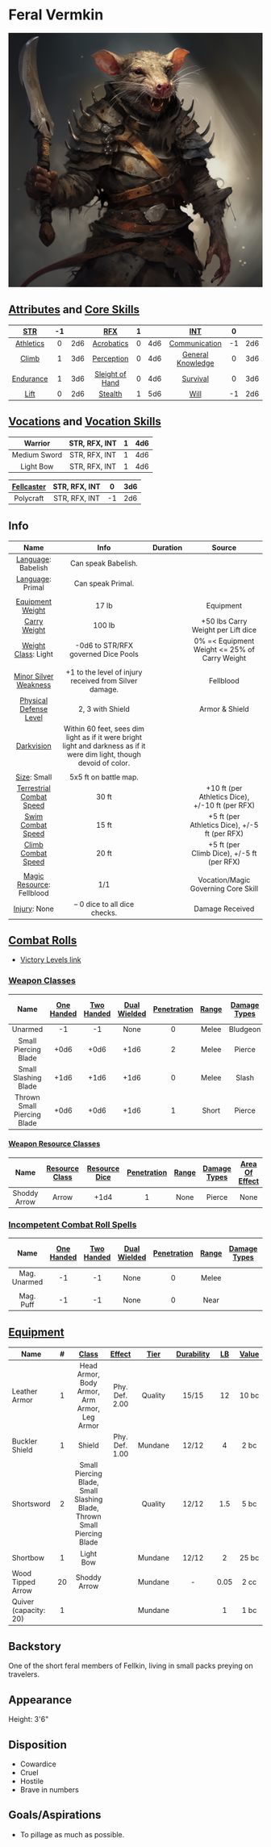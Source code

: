 # Feral Vermkin

![img](./FeralVermkin.png)

## [Attributes](./../../../../../CoreRules/GeneralRules/Attributes.md) and [Core Skills](./../../../../../CoreRules/GeneralRules/CoreSkills.md)

|  [STR](./../../../../../CoreRules/GeneralRules/Attributes.md#strength-str)   |  -1   |       |         [RFX](./../../../../../CoreRules/GeneralRules/Attributes.md#reflex-rfx)          |   1   |       |        [INT](./../../../../../CoreRules/GeneralRules/Attributes.md#intelligence-int)         |   0   |       |
| :--------------------------------------------------------------------------: | :---: | :---: | :--------------------------------------------------------------------------------------: | :---: | :---: | :------------------------------------------------------------------------------------------: | :---: | :---: |
| [Athletics](./../../../../../CoreRules/GeneralRules/CoreSkills.md#athletics) |   0   |  2d6  |      [Acrobatics](./../../../../../CoreRules/GeneralRules/CoreSkills.md#acrobatics)      |   0   |  4d6  |     [Communication](./../../../../../CoreRules/GeneralRules/CoreSkills.md#communication)     |  -1   |  2d6  |
|     [Climb](./../../../../../CoreRules/GeneralRules/CoreSkills.md#climb)     |   1   |  3d6  |      [Perception](./../../../../../CoreRules/GeneralRules/CoreSkills.md#perception)      |   0   |  4d6  | [General Knowledge](./../../../../../CoreRules/GeneralRules/CoreSkills.md#general-knowledge) |   0   |  3d6  |
| [Endurance](./../../../../../CoreRules/GeneralRules/CoreSkills.md#endurance) |   1   |  3d6  | [Sleight of Hand](./../../../../../CoreRules/GeneralRules/CoreSkills.md#sleight-of-hand) |   0   |  4d6  |          [Survival](./../../../../../CoreRules/GeneralRules/CoreSkills.md#survival)          |   0   |  3d6  |
|      [Lift](./../../../../../CoreRules/GeneralRules/CoreSkills.md#lift)      |   0   |  2d6  |         [Stealth](./../../../../../CoreRules/GeneralRules/CoreSkills.md#stealth)         |   1   |  5d6  |              [Will](./../../../../../CoreRules/GeneralRules/CoreSkills.md#will)              |  -1   |  2d6  |

## [Vocations](./../../../../../CoreRules/GeneralRules/Vocations.md) and [Vocation Skills](./../../../../../CoreRules/GeneralRules/Vocations.md#vocation-skills)

|   Warrior    | STR, RFX, INT |   1   |  4d6  |
| :----------: | :-----------: | :---: | :---: |
| Medium Sword | STR, RFX, INT |   1   |  4d6  |
|  Light Bow   | STR, RFX, INT |   1   |  4d6  |

| [Fellcaster](./../../../MagicSystems/Fellcraft/Fellcraft.md) | STR, RFX, INT |   0   |  3d6  |
| :----------------------------------------------------------: | :-----------: | :---: | :---: |
|                          Polycraft                           | STR, RFX, INT |  -1   |  2d6  |

## Info

|                                                    Name                                                    |                                                          Info                                                           | Duration |                     Source                      |
| :--------------------------------------------------------------------------------------------------------: | :---------------------------------------------------------------------------------------------------------------------: | :------: | :---------------------------------------------: |
|                          [Language](./../../../Languages/Languages.md): Babelish                           |                                                   Can speak Babelish.                                                   |          |                                                 |
|                           [Language](./../../../Languages/Languages.md): Primal                            |                                                    Can speak Primal.                                                    |          |                                                 |
|                                                                                                            |                                                                                                                         |          |                                                 |
|           [Equipment Weight](./../../../../../CoreRules/AdvancedRules/CarryWeight.md#equipment)            |                                                          17 lb                                                          |          |                    Equipment                    |
|            [Carry Weight](./../../../../../CoreRules/AdvancedRules/CarryWeight.md#carry-weight)            |                                                         100 lb                                                          |          |       +50 lbs Carry Weight per Lift dice        |
|       [Weight Class](./../../../../../CoreRules/AdvancedRules/CarryWeight.md#weight-classes): Light        |                                           -0d6 to STR/RFX governed Dice Pools                                           |          |  0% =< Equipment Weight <= 25% of Carry Weight  |
|                                                                                                            |                                                                                                                         |          |                                                 |
|          [Minor Silver Weakness](./../../../../../CoreRules/CombatRules/WeaknessAndResistance.md)          |                                 +1 to the level of injury received from Silver damage.                                  |          |                    Fellblood                    |
| [Physical Defense Level](./../../../../../CoreRules/CombatRules/DefenseAndPenetration.md#physical-defense) |                                                    2, 3 with Shield                                                     |          |                 Armor & Shield                  |
|            [Darkvision](./../../../../../CoreRules/AdvancedRules/VisionAndLight.md#darkvision)             | Within 60 feet, sees dim light as if it were bright light and darkness as if it were dim light, though devoid of color. |          |                                                 |
|                                                                                                            |                                                                                                                         |          |                                                 |
|                  [Size](./../../../../../CoreRules/CombatRules/BattleMap.md#size): Small                   |                                                  5x5 ft on battle map.                                                  |          |                                                 |
|      [Terrestrial Combat Speed](./../../../../../CoreRules/CombatRules/CombatSpeed.md#combat-speeds)       |                                                          30 ft                                                          |          | +10 ft (per Athletics Dice), +/-10 ft (per RFX) |
|          [Swim Combat Speed](./../../../../../CoreRules/CombatRules/CombatSpeed.md#combat-speeds)          |                                                          15 ft                                                          |          |  +5 ft (per Athletics Dice), +/-5 ft (per RFX)  |
|         [Climb Combat Speed](./../../../../../CoreRules/CombatRules/CombatSpeed.md#combat-speeds)          |                                                          20 ft                                                          |          |    +5 ft (per Climb Dice), +/-5 ft (per RFX)    |
|                                                                                                            |                                                                                                                         |          |                                                 |
|            [Magic Resource](./../../../../../CoreRules/MagicRules/MagicResource.md): Fellblood             |                                                           1/1                                                           |          |       Vocation/Magic Governing Core Skill       |
|                      [Injury](./../../../../../CoreRules/CombatRules/Injury.md): None                      |                                              – 0 dice to all dice checks.                                               |          |                 Damage Received                 |

## [Combat Rolls](./../../../../../CoreRules/CombatRules/CombatRolls.md)

- [Victory Levels link](./../../../../../CoreRules/CombatRules/VictoryLevels.md)

### [Weapon Classes](./../../../../../CoreRules/CombatRules/WeaponClasses.md)

|            Name             | [One<br />Handed](./../../../../../CoreRules/CombatRules/WeaponClasses.md#one-handed) | [Two<br />Handed](./../../../../../CoreRules/CombatRules/WeaponClasses.md#two-handed) | [Dual<br />Wielded](./../../../../../CoreRules/CombatRules/WeaponClasses.md#dual-wielded) | [Penetration](./../../../../../CoreRules/CombatRules/DefenseAndPenetration.md#penetration) | [Range](./../../../../../CoreRules/CombatRules/Range.md) | [Damage<br />Types](./../../../../../CoreRules/CombatRules/DamageTypes.md) | [Engageable<br />Opponents](./../../../../../CoreRules/CombatRules/EngageableOpponents.md) | [Area Of<br />Effect](./../../../../../CoreRules/CombatRules/AreaOfEffect.md) | [Weapon<br />Resource](./../../../../../CoreRules/CombatRules/WeaponClasses.md#weapon-resources) |
| :-------------------------: | :-----------------------------------------------------------------------------------: | :-----------------------------------------------------------------------------------: | :---------------------------------------------------------------------------------------: | :----------------------------------------------------------------------------------------: | :------------------------------------------------------: | :------------------------------------------------------------------------: | :----------------------------------------------------------------------------------------: | :---------------------------------------------------------------------------: | :----------------------------------------------------------------------------------------------: |
|           Unarmed           |                                          -1                                           |                                          -1                                           |                                           None                                            |                                             0                                              |                          Melee                           |                                  Bludgeon                                  |                                           Rapid                                            |                                     None                                      |                                               None                                               |
|    Small Piercing Blade     |                                         +0d6                                          |                                         +0d6                                          |                                           +1d6                                            |                                             2                                              |                          Melee                           |                                   Pierce                                   |                                           Rapid                                            |                                     None                                      |                                               None                                               |
|    Small Slashing Blade     |                                         +1d6                                          |                                         +1d6                                          |                                           +1d6                                            |                                             0                                              |                          Melee                           |                                   Slash                                    |                                           Rapid                                            |                                     None                                      |                                               None                                               |
| Thrown Small Piercing Blade |                                         +0d6                                          |                                         +0d6                                          |                                           +1d6                                            |                                             1                                              |                          Short                           |                                   Pierce                                   |                                           Quick                                            |                                     None                                      |                                               None                                               |

#### [Weapon Resource Classes](./../../../../../CoreRules/CombatRules/WeaponResourceClasses.md)

|     Name     | [Resource Class](./../../../../../CoreRules/CombatRules/WeaponResourceClasses.md#resource-class) | [Resource Dice](./../../../../../CoreRules/CombatRules/WeaponResourceClasses.md#resource-dice) | [Penetration](./../../../../../CoreRules/CombatRules/WeaponResourceClasses.md#penetration) | [Range](./../../../../../CoreRules/CombatRules/WeaponResourceClasses.md#range) | [Damage<br />Types](./../../../../../CoreRules/CombatRules/WeaponResourceClasses.md#damage-types) | [Area Of<br />Effect](./../../../../../CoreRules/CombatRules/WeaponResourceClasses.md#area-of-effect) |
| :----------: | :----------------------------------------------------------------------------------------------: | :--------------------------------------------------------------------------------------------: | :----------------------------------------------------------------------------------------: | :----------------------------------------------------------------------------: | :-----------------------------------------------------------------------------------------------: | :---------------------------------------------------------------------------------------------------: |
| Shoddy Arrow |                                              Arrow                                               |                                              +1d4                                              |                                             1                                              |                                      None                                      |                                              Pierce                                               |                                                 None                                                  |

### [Incompetent Combat Roll Spells](./../../../../../CoreRules/MagicRules/Spells.md#incompetent-combat-roll-spells)

|     Name     | [One<br />Handed](./../../../../../CoreRules/CombatRules/WeaponClasses.md#one-handed) | [Two<br />Handed](./../../../../../CoreRules/CombatRules/WeaponClasses.md#two-handed) | [Dual<br />Wielded](./../../../../../CoreRules/CombatRules/WeaponClasses.md#dual-wielded) | [Penetration](./../../../../../CoreRules/CombatRules/DefenseAndPenetration.md#penetration) | [Range](./../../../../../CoreRules/CombatRules/Range.md) | [Damage<br />Types](./../../../../../CoreRules/CombatRules/DamageTypes.md) | [Engageable<br />Opponents](./../../../../../CoreRules/CombatRules/EngageableOpponents.md) | [Area Of<br />Effect](./../../../../../CoreRules/CombatRules/AreaOfEffect.md) | [Magic<br />Resource](./../../../../../CoreRules/MagicRules/MagicResource.md) |
| :----------: | :-----------------------------------------------------------------------------------: | :-----------------------------------------------------------------------------------: | :---------------------------------------------------------------------------------------: | :----------------------------------------------------------------------------------------: | :------------------------------------------------------: | :------------------------------------------------------------------------: | :----------------------------------------------------------------------------------------: | :---------------------------------------------------------------------------: | :---------------------------------------------------------------------------: |
| Mag. Unarmed |                                          -1                                           |                                          -1                                           |                                           None                                            |                                             0                                              |                          Melee                           |                                                                            |                                           Rapid                                            |                                     None                                      |                                       0                                       |
|              |                                                                                       |                                                                                       |                                                                                           |                                                                                            |                                                          |                                                                            |                                                                                            |                                                                               |                                                                               |
|  Mag. Puff   |                                          -1                                           |                                          -1                                           |                                           None                                            |                                             0                                              |                           Near                           |                                                                            |                                          Standard                                          |                                     None                                      |                                       0                                       |

## [Equipment](./../../../../../CoreRules/AdvancedRules/CarryWeight.md#equipment)

| Name                  |   #   |     [Class](./../../../../../CoreRules/AdvancedRules/ItemClass.md)      | [Effect](./../../../../../CoreRules/AdvancedRules/ItemEffects.md) | [Tier](./../../../../../CoreRules/AdvancedRules/ItemTier.md) | [Durability](./../../../../../CoreRules/AdvancedRules/ItemDurability.md) | [LB](./../../../../../CoreRules/AdvancedRules/CarryWeight.md) | [Value](./../../../Items/ItemShop.md#currency) |
| --------------------- | :---: | :---------------------------------------------------------------------: | :---------------------------------------------------------------: | :----------------------------------------------------------: | :----------------------------------------------------------------------: | :-----------------------------------------------------------: | :--------------------------------------------: |
| Leather Armor         |   1   |              Head Armor, Body Armor, Arm Armor, Leg Armor               |                          Phy. Def. 2.00                           |                           Quality                            |                                  15/15                                   |                              12                               |                     10 bc                      |
| Buckler Shield        |   1   |                                 Shield                                  |                          Phy. Def. 1.00                           |                           Mundane                            |                                  12/12                                   |                               4                               |                      2 bc                      |
| Shortsword            |   2   | Small Piercing Blade, Small Slashing Blade, Thrown Small Piercing Blade |                                                                   |                           Quality                            |                                  12/12                                   |                              1.5                              |                      5 bc                      |
| Shortbow              |   1   |                                Light Bow                                |                                                                   |                           Mundane                            |                                  12/12                                   |                               2                               |                     25 bc                      |
| Wood Tipped Arrow     |  20   |                              Shoddy Arrow                               |                                                                   |                           Mundane                            |                                    -                                     |                             0.05                              |                      2 cc                      |
| Quiver (capacity: 20) |   1   |                                                                         |                                                                   |                           Mundane                            |                                                                          |                               1                               |                      1 bc                      |

## Backstory

One of the short feral members of Fellkin, living in small packs preying on travelers.

## Appearance

Height: 3'6"

## Disposition

- Cowardice
- Cruel
- Hostile
- Brave in numbers

## Goals/Aspirations

- To pillage as much as possible.
